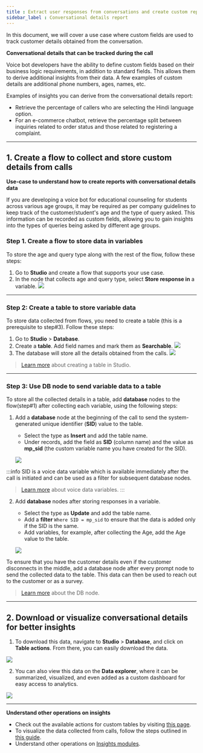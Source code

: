 ```yaml
---
title : Extract user responses from conversations and create custom reports
sidebar_label : Conversational details report
---
```


In this document, we will cover a use case where custom fields are used to track customer details obtained from the conversation.


**Conversational details that can be tracked during the call**

Voice bot developers have the ability to define custom fields based on their business logic requirements, in addition to standard fields. This allows them to derive additional insights from their data. A few examples of custom details are additional phone numbers, ages, names, etc.

Examples of insights you can derive from the conversational details report: 
- Retrieve the percentage of callers who are selecting the Hindi language option.
- For an e-commerce chatbot, retrieve the percentage split between inquiries related to order status and those related to registering a complaint.


-----

## 1. Create a flow to collect and store custom details from calls

**Use-case to understand how to create reports with conversational details data**

If you are developing a voice bot for educational counseling for students across various age groups, it may be required as per company guidelines to keep track of the customer/student's age and the type of query asked. This information can be recorded as custom fields, allowing you to gain insights into the types of queries being asked by different age groups.


### Step 1. Create a flow to store data in variables 

To store the age and query type along with the rest of the flow, follow these steps:

1. Go to **Studio** and create a flow that supports your use case.
2. In the node that collects age and query type, select **Store response in** a variable.
    ![](https://i.imgur.com/qyw4l5R.png)

--------


### Step 2: Create a table to store variable data

To store data collected from flows, you need to create a table (this is a prerequisite to step#3). Follow these steps:

1. Go to **Studio** > **Database**.
2. Create a **table**. Add field names and mark them as **Searchable**.
    ![](https://hackmd.io/_uploads/HyhZ1toVh.png)
3. The database will store all the details obtained from the calls.
    ![](https://hackmd.io/_uploads/SkG2Bus4h.png)

> [Learn more](https://docs.yellow.ai/docs/platform_concepts/studio/database#-1-create-table) about creating a table in Studio.

------

### Step 3: Use DB node to send variable data to a table

To store all the collected details in a table, add **database** nodes to the flow(step#1) after collecting each variable, using the following steps:

1. Add a **database** node at the beginning of the call to send the system-generated unique identifier (**SID**) value to the table.
    * Select the type as **Insert** and add the table name.
    * Under records, add the field as **SID** (column name) and the value as **mp_sid** (the custom variable name you have created for the SID).

    ![](https://hackmd.io/_uploads/B1P3_uoE3.png)

:::info
SID is a voice data variable which is available immediately after the call is initiated and can be used as a filter for subsequent database nodes.
> [Learn more](https://docs.yellow.ai/docs/cookbooks/voice-as-channel/reporting/variables) about voice data variables. 
:::

2. Add **database** nodes after storing responses in a variable.
    * Select the type as **Update** and add the table name.
    * Add a **filter** `Where SID = mp_sid` to ensure that the data is added only if the SID is the same.
    * Add variables, for example, after collecting the Age, add the Age value to the table.

    ![](https://hackmd.io/_uploads/BJw0qOs43.png)

To ensure that you have the customer details even if the customer disconnects in the middle, add a database node after every prompt node to send the collected data to the table. This data can then be used to reach out to the customer or as a survey.

> [Learn more](https://docs.yellow.ai/docs/platform_concepts/studio/build/nodes/action-nodes#23-database) about the DB node.


-----------------






## 2. Download or visualize conversational details for better insights

1. To download this data, navigate to **Studio** > **Database**, and click on **Table actions**. From there, you can easily download the data.

![](https://i.imgur.com/ZCrHFs2.png)


2. You can also view this data on the **Data explorer**, where it can be summarized, visualized, and even added as a custom dashboard for easy access to analytics.

![](https://i.imgur.com/Xyig1o0.png)

---------

**Understand other operations on insights**

- Check out the available actions for custom tables by visiting [this page](https://docs.yellow.ai/docs/platform_concepts/growth/dataexplorer/customtables).    
- To visualize the data collected from calls, follow the steps outlined in [this guide](https://docs.yellow.ai/docs/cookbooks/voice-as-channel/reporting/cdr).
- Understand other operations on [Insights modules](https://docs.yellow.ai/docs/platform_concepts/growth/introductiontoinsights). 

